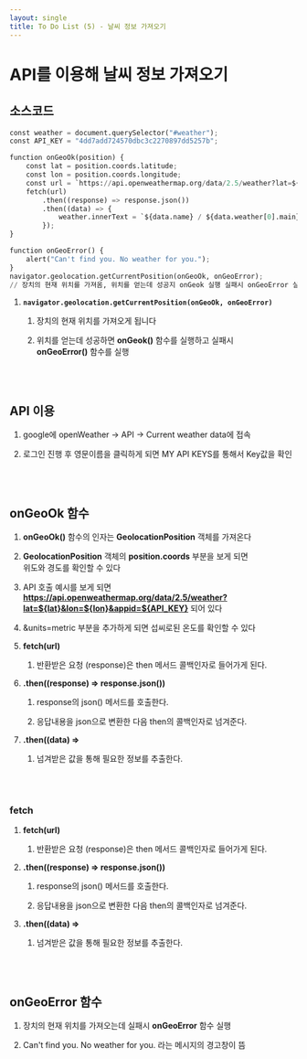 ```yaml
---
layout: single
title: To Do List (5) - 날씨 정보 가져오기 
---
```

# API를 이용해 날씨 정보 가져오기 

## 소스코드 


```python
const weather = document.querySelector("#weather");
const API_KEY = "4dd7add724570dbc3c2270897dd5257b";

function onGeoOk(position) {
    const lat = position.coords.latitude;
    const lon = position.coords.longitude;
    const url = `https://api.openweathermap.org/data/2.5/weather?lat=${lat}&lon=${lon}&appid=${API_KEY}&units=metric`;
    fetch(url)
        .then((response) => response.json())
        .then((data) => {
            weather.innerText = `${data.name} / ${data.weather[0].main} / ${data.main.temp} `;
        });
}

function onGeoError() {
    alert("Can't find you. No weather for you.");
}
navigator.geolocation.getCurrentPosition(onGeoOk, onGeoError);
// 장치의 현재 위치를 가져옴, 위치를 얻는데 성공지 onGeok 실행 실패시 onGeoError 실행  
```

1. **`navigator.geolocation.getCurrentPosition(onGeoOk, onGeoError)`** 

     1) 장치의 현재 위치를 가져오게 됩니다 

     2) 위치를 얻는데 성공하면 **onGeok()** 함수를 실행하고 실패시   
        **onGeoError()** 함수를 실행 
<br>
<br>

## API 이용 

1. google에 openWeather -> API -> Current weather data에 접속

2. 로그인 진행 후 영문이름을 클릭하게 되면 MY API KEYS를 통해서 Key값을 확인 

<br>
<br>

## onGeoOk 함수 

1. **onGeoOk()** 함수의 인자는 **GeolocationPosition** 객체를 가져온다 

2. **GeolocationPosition** 객체의 **position.coords** 부분을 보게 되면   
   위도와 경도를 확인할 수 있다 

3. API 호출 예시를 보게 되면 **https://api.openweathermap.org/data/2.5/weather?lat=${lat}&lon=${lon}&appid=${API_KEY}** 되어 있다 

4. &units=metric 부분을 추가하게 되면 섭씨로된 온도를 확인할 수 있다 

5. **fetch(url)**    

    1) 반환받은 요청 (response)은 then 메서드 콜백인자로 들어가게 된다.    

6. **.then((response) => response.json())**   
  
    1) response의 json() 메서드를 호출한다.   
  
    2) 응답내용을 json으로 변환한 다음 then의 콜백인자로 넘겨준다.   

7. **.then((data) =>**    
  
    1) 넘겨받은 값을 통해 필요한 정보를 추출한다. 
<br>
<br>

### fetch 

1. **fetch(url)**    

    1) 반환받은 요청 (response)은 then 메서드 콜백인자로 들어가게 된다.    

2. **.then((response) => response.json())**   
  
    1) response의 json() 메서드를 호출한다.   
  
    2) 응답내용을 json으로 변환한 다음 then의 콜백인자로 넘겨준다.   

3. **.then((data) =>**    
  
    1) 넘겨받은 값을 통해 필요한 정보를 추출한다.
  

<br>
<br>

## onGeoError 함수 

1. 장치의 현재 위치를 가져오는데 실패시 **onGeoError** 함수 실행 

2. Can't find you. No weather for you. 라는 메시지의 경고창이 뜸 
